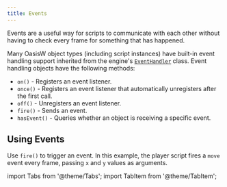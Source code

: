 ```yaml
---
title: Events
---
```


Events are a useful way for scripts to communicate with each other without having to check every frame for something that has happened.

Many OasisW object types (including script instances) have built-in event handling support inherited from the engine's [`EventHandler`][1] class. Event handling objects have the following methods:

* `on()` - Registers an event listener.
* `once()` - Registers an event listener that automatically unregisters after the first call.
* `off()` - Unregisters an event listener.
* `fire()` - Sends an event.
* `hasEvent()` - Queries whether an object is receiving a specific event.

## Using Events

Use `fire()` to trigger an event. In this example, the player script fires a `move` event every frame, passing `x` and `y` values as arguments.

import Tabs from '@theme/Tabs';
import TabItem from '@theme/TabItem';

<Tabs defaultValue="classic" groupId='script-code'>
<!-- <TabItem  value="esm" label="ESM">

```javascript
import { Script } from 'playcanvas';

export class Player extends Script {
    static scriptName = 'player';

    update(dt) {
        const x = 1;
        const y = 1;
        this.fire('move', x, y);
    }
}
```

</TabItem> -->
<TabItem value="classic" label="Classic">

```javascript
var Player = pc.createScript('player');

Player.prototype.update = function (dt) {
    const x = 1;
    const y = 1;
    this.fire('move', x, y);
};
```

</TabItem>
</Tabs>

Use `on()` and `off()` to receive events that are fired. In this example, the display script listens for the player's `move` event and outputs the x and y values.

<Tabs defaultValue="classic" groupId='script-code'>
<!-- <TabItem value="esm" label="ESM">

```javascript
import { Script } from 'playcanvas';

export class Display extends Script {
    static scriptName = 'display';

    /**
     * @attribute
     * @type {Entity}
     */
    playerEntity;

    initialize() {
        // Method to call when player moves
        const onPlayerMove = (x, y) => {
            console.log(x, y);
        };

        // Listen for the player move event
        if (this.playerEntity && this.playerEntity.script && this.playerEntity.script.player) {
            this.playerEntity.script.player.on('move', onPlayerMove);

            // Remove player move event listeners when script destroyed
            this.playerEntity.script.player.once('destroy', () => {
                this.playerEntity.script.player.off('move', onPlayerMove);
            });
        }
    }
}
```

</TabItem> -->
<TabItem value="classic" label="Classic">

```javascript
var Display = pc.createScript('display');

// Set up an entity reference for the player entity
Display.attributes.add('playerEntity', { type: 'entity' });

Display.prototype.initialize = function () {
    // Method to call when player moves
    const onPlayerMove = (x, y) => {
        console.log(x, y);
    };

    // Listen for the player move event
    this.playerEntity.script.player.on('move', onPlayerMove);

    // Remove player move event listeners when script destroyed
    this.playerEntity.script.player.once('destroy', () => {
        this.playerEntity.script.player.off('move', onPlayerMove);
    });
};
```

</TabItem>
</Tabs>

## Application Events

There is a very convenient and powerful way to use events for communication between entities, called "application events". As you can see from the example above, there is some setup cost to listening for events from a specific entity. For example, the listener needs to get a reference to the specific entity that fires the event. This works in some cases, but in more general cases, it is more appropriate to use the main application (`this.app`) as a central hub for event firing. This means you don't need to maintain references to entities just to use events.

This works by firing and receiving all events from `this.app`. Conventionally, namespaces are used in event names to signal event scope and prevent collisions. For example, instead of firing a `move` event from the player, fire a `player:move` event from the application.

Let's try the same example using application events.

Firing `player:move` event:

<Tabs defaultValue="classic" groupId='script-code'>
<!-- <TabItem  value="esm" label="ESM">

```javascript
import { Script } from 'playcanvas';

export class Player extends Script {
    static scriptName = 'player';

    update(dt) {
        var x = 1;
        var y = 1;
        this.app.fire('player:move', x, y);
    }
}

export class Display extends Script {
    static scriptName = 'display';

    initialize() {
        // Method to call when player moves
        const onPlayerMove = (x, y) => {
            console.log(x, y);
        };

        // Listen for the player:move event
        this.app.on('player:move', onPlayerMove);

        // Remove player:move event listeners when script destroyed
        this.on('destroy', () => {
            this.app.off('player:move', onPlayerMove);
        });
    }
}
```

</TabItem> -->
<TabItem value="classic" label="Classic">

```javascript
var Player = pc.createScript('player');

Player.prototype.update = function (dt) {
    const x = 1;
    const y = 1;
    this.app.fire('player:move', x, y);
};
```

Receiving `player:move` event:

```javascript
var Display = pc.createScript('display');

Display.prototype.initialize = function () {
    // Method to call when player moves
    const onPlayerMove = (x, y) => {
        console.log(x, y);
    };

    // Listen for the player:move event
    this.app.on('player:move', onPlayerMove);

    // Remove player:move event listeners when script destroyed
    this.on('destroy', function() {
        this.app.off('player:move', onPlayerMove);
    });
};
```

</TabItem>
</Tabs>

As you can see, this reduces the amount of setup and creates cleaner code.

[1]: https://manual.oasisserver.link/engine/classes/EventHandler.html
